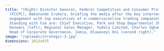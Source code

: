 ```yaml
---
title: "(Right) Director General, Federal Competition and Consumer Protection Commission
  (FCCPC), Babatunde Irukera, briefing the media after the key intervention strategic
  engagement with top executives of e-commerce/online trading companies in Nigeria.
  Standing with him are: Chief Executive, Park and Shop Departmental Shop, Haresh
  Keswani (left); Regional Sales Manager, Yudala Limited, Charles Ogbamebo (2nd left);
  Head of Corporate Governance, Jumia, Oluwaseyi Oni (second right)."
image: "/uploads/strategic-3.jpg"
dimensions: 1012x675
---
```


